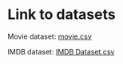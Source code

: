 # Link to datasets
Movie dataset:
[movie.csv](https://www.kaggle.com/datasets/yasserh/imdb-movie-ratings-sentiment-analysis)

IMDB dataset:
[IMDB Dataset.csv](https://www.kaggle.com/datasets/lakshmi25npathi/imdb-dataset-of-50k-movie-reviews?resource=download)